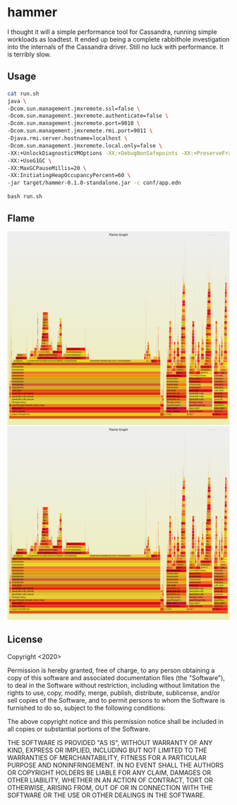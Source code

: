 # hammer

I thought it will a simple performance tool for Cassandra, running simple workloads as loadtest. It ended up being a complete rabbithole investigation into the internals of the Cassandra driver. Still no luck with performance. It is terribly slow.

## Usage

```bash
cat run.sh
java \
-Dcom.sun.management.jmxremote.ssl=false \
-Dcom.sun.management.jmxremote.authenticate=false \
-Dcom.sun.management.jmxremote.port=9010 \
-Dcom.sun.management.jmxremote.rmi.port=9011 \
-Djava.rmi.server.hostname=localhost \
-Dcom.sun.management.jmxremote.local.only=false \
-XX:+UnlockDiagnosticVMOptions -XX:+DebugNonSafepoints -XX:+PreserveFramePointer \
-XX:+UseG1GC \
-XX:MaxGCPauseMillis=20 \
-XX:InitiatingHeapOccupancyPercent=60 \
-jar target/hammer-0.1.0-standalone.jar -c conf/app.edn
```

```
bash run.sh
```

## Flame

![Flame](./flame.svg)
<img src="./flame.svg">


## License

Copyright <2020> <LambdaInsight SARL>

Permission is hereby granted, free of charge, to any person obtaining a copy of this software and associated documentation files (the "Software"), to deal in the Software without restriction, including without limitation the rights to use, copy, modify, merge, publish, distribute, sublicense, and/or sell copies of the Software, and to permit persons to whom the Software is furnished to do so, subject to the following conditions:

The above copyright notice and this permission notice shall be included in all copies or substantial portions of the Software.

THE SOFTWARE IS PROVIDED "AS IS", WITHOUT WARRANTY OF ANY KIND, EXPRESS OR IMPLIED, INCLUDING BUT NOT LIMITED TO THE WARRANTIES OF MERCHANTABILITY, FITNESS FOR A PARTICULAR PURPOSE AND NONINFRINGEMENT. IN NO EVENT SHALL THE AUTHORS OR COPYRIGHT HOLDERS BE LIABLE FOR ANY CLAIM, DAMAGES OR OTHER LIABILITY, WHETHER IN AN ACTION OF CONTRACT, TORT OR OTHERWISE, ARISING FROM, OUT OF OR IN CONNECTION WITH THE SOFTWARE OR THE USE OR OTHER DEALINGS IN THE SOFTWARE.


